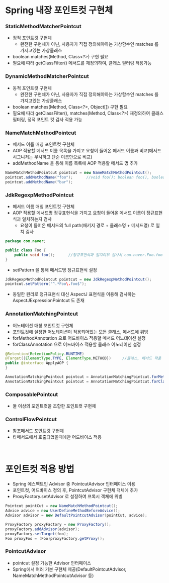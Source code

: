 # Spring 내장 포인트컷 구현체
### StaticMethodMatcherPointcut
* 정적 포인트컷 구현체
	* 완전한 구현체가 아닌, 사용자가 직접 정의해야하는 가상함수인 matches 를 가지고있는 가상클래스
* boolean matches(Method, Class<?>) 구현 필요
* 필요에 따라 getClassFilter() 메서드를 재정의하여, 클래스 필터링 적용가능

### DynamicMethodMatcherPointcut
* 동적 포인트컷 구현체
	* 완전한 구현체가 아닌, 사용자가 직접 정의해야하는 가상함수인 matches 를 가지고있는 가상클래스
* boolean matches(Method, Class<?>, Object[]) 구현 필요
* 필요에 따라 getClassFilter(), matches(Method, Class<?>) 재정의하여 클래스 필터링, 정적 포인트 컷 검사 적용 가능

### NameMatchMethodPointcut
* 메서드 이름 매칭 포인트컷 구현체
* AOP 적용할 메서드 이름 목록을 가지고 요청이 들어온 메서드 이름과 비교(메서드 시그니처는 무시하고 단순 이름만으로 비교)
* addMethodName 을 통해 이름 목록에 AOP 적용할 메서드 명 추가

```java
NameMatchMethodPointcut pointcut = new NameMatchMethodPointcut();
pointcut.addMethodName("foo");		//void foo(); boolean foo(), boolean foo(int a) 모두 매치
pointcut.addMethodName("bar");
```

### JdkRegexpMethodPointcut
* 메서드 이름 매칭 포인트컷 구현체
* AOP 적용할 메서드명 정규표현식을 가지고 요청이 들어온 메서드 이름이 정규표현식과 일치하는지 검사
	* 요청이 들어온 메서드의 full path(패키지 경로 + 클래스명 + 메서드명) 로 일치 검사
```java
package com.naver;

public class Foo {
	public void foo();		//정규표현식과 일치여부 검사시 com.naver.Foo.foo 로 검사
}
```
* setPattern 을 통해 메서드명 정규표현식 설정
```java
JdkRegexpMethodPointcut pointcut = new JdkRegexpMethodPointcut();
pointcut.setPattern("^.*Foo\.foo$");
```
* 동일한 원리로 정규표현식 대신 AspectJ 표현식을 이용해 검사하는 AspectJExpressionPointcut 도 존재

### AnnotationMatchingPointcut
* 어노테이션 매칭 포인트컷 구현체
* 포인트컷에 설정한 어노테이션이 적용되어있는 모든 클래스, 메서드에 위빙
* forMethodAnnotation 으로 어드바이스 적용할 메서드 어노테이션 설정
* forClassAnnotation 으로 어드바이스 적용할 클래스 어노테이션 설정
```java
@Retention(RetentionPolicy.RUNTIME)
@Target({ElementType.TYPE, ElementType,METHOD})		//클래스, 메서드 적용 가능 어노테이션
public @interface ApplyAOP {
}

AnnotationMatchingPointcut pointcut = AnnotationMatchingPointcut.forMethodAnnotation(ApplyAOP.class);
AnnotationMatchingPointcut pointcut = AnnotationMatchingPointcut.forClassAnnotation(ApplyAOP.class);
```

### ComposablePointcut
* 둘 이상의 포인트컷을 조합한 포인트컷 구현체

### ControlFlowPointcut
* 참조메서드 포인트컷 구현체
* 타메서드에서 호출되었을때에만 어드바이스 적용

<br>

# 포인트컷 적용 방법
* Spring 에스펙트인 Advisor 중 PointcutAdvisor 인터페이스 이용
* 포인트컷, 어드바이스 정의 후, PointcutAdvisor 구현체 객체에 추가
* ProxyFactory.setAdvisor 로 설정하여 프록시 객체에 위빙

```java
Pointcut pointCut = new NameMatchMethodPointcut();
Advice advice = new UserDefineMethodBeforeAdvice();
Advisor advisor = new DefaultPointcutAdvisor(pointCut, advice);

ProxyFactory proxyFactory = new ProxyFactory();
proxyFactory.addAdvisor(advisor);
proxyFactory.setTarget(foo);
Foo proxyFoo = (Foo)proxyFactory.getProxy();
```

### PointcutAdvisor
* pointcut 설정 가능한 Advisor 인터페이스
* Spring에서 여러 기본 구현체 제공(DefaultPointcutAdvisor, NameMatchMethodPointcutAdvisor 등)